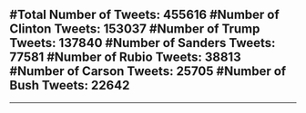 #Total Number of Tweets: 455616 
#Number of Clinton Tweets: 153037
#Number of Trump Tweets: 137840
#Number of Sanders Tweets: 77581
#Number of Rubio Tweets: 38813
#Number of Carson Tweets: 25705
#Number of Bush Tweets: 22642
---
---
